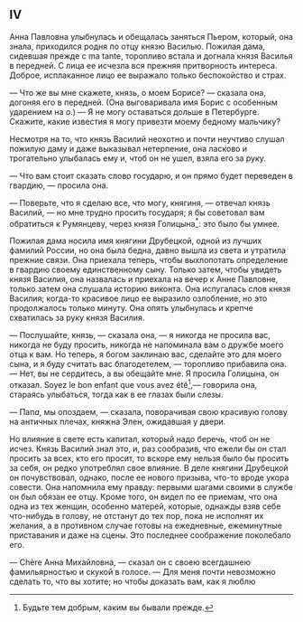 ## IV

Анна Павловна улыбнулась и обещалась заняться Пьером, который, она знала, приходился родня по отцу князю Василью. Пожилая дама, сидевшая прежде с ma tante, торопливо встала и догнала князя Василья в передней. С лица ее исчезла вся прежняя притворность интереса. Доброе, исплаканное лицо ее выражало только беспокойство и страх.

— Что же вы мне скажете, князь, о моем Борисе? — сказала она, догоняя его в передней. (Она выговаривала имя Борис с особенным ударением на *о*.) — Я не могу оставаться дольше в Петербурге. Скажите, какие известия я могу привезти моему бедному мальчику?

Несмотря на то, что князь Василий неохотно и почти неучтиво слушал пожилую даму и даже выказывал нетерпение, она ласково и трогательно улыбалась ему и, чтоб он не ушел, взяла его за руку.

— Что вам стоит сказать слово государю, и он прямо будет переведен в гвардию, — просила она.

— Поверьте, что я сделаю все, что могу, княгиня, — отвечал князь Василий, — но мне трудно просить государя; я бы советовал вам обратиться к Румянцеву, через князя Голицына[<sup>\*</sup>](#c_19): это было бы умнее.

Пожилая дама носила имя княгини Друбецкой, одной из лучших фамилий России, но она была бедна, давно вышла из света и утратила прежние связи. Она приехала теперь, чтобы выхлопотать определение в гвардию своему единственному сыну. Только затем, чтобы увидеть князя Василия, она назвалась и приехала на вечер к Анне Павловне, только затем она слушала историю виконта. Она испугалась слов князя Василия; когда-то красивое лицо ее выразило озлобление, но это продолжалось только минуту. Она опять улыбнулась и крепче схватилась за руку князя Василия.

— Послушайте, князь, — сказала она, — я никогда не просила вас, никогда не буду просить, никогда не напоминала вам о дружбе моего отца к вам. Но теперь, я богом заклинаю вас, сделайте это для моего сына, и я буду считать вас благодетелем, — торопливо прибавила она. — Нет, вы не сердитесь, а вы обещайте мне. Я просила Голицына, он отказал. Soyez le bon enfant que vous avez été[^58],— говорила она, стараясь улыбаться, тогда как в ее глазах были слезы.

— Пап*а*, мы опоздаем, — сказала, поворачивая свою красивую голову на античных плечах, княжна Элен, ожидавшая у двери.

Но влияние в свете есть капитал, который надо беречь, чтоб он не исчез. Князь Василий знал это, и, раз сообразив, что ежели бы он стал просить за всех, кто его просит, то вскоре ему нельзя было бы просить за себя, он редко употреблял свое влияние. В деле княгини Друбецкой он почувствовал, однако, после ее нового призыва, что-то вроде укора совести. Она напомнила ему правду: первыми шагами своими в службе он был обязан ее отцу. Кроме того, он видел по ее приемам, что она одна из тех женщин, особенно матерей, которые, однажды взяв себе что-нибудь в голову, не отстанут до тех пор, пока не исполнят их желания, а в противном случае готовы на ежедневные, ежеминутные приставания и даже на сцены. Это последнее соображение поколебало его.

— Chère Анна Михайловна, — сказал он с своею всегдашнею фамильярностью и скукой в голосе. — Для меня почти невозможно сделать то, что вы хотите; но чтобы доказать вам, как я люблю

[^58]: Будьте тем добрым, каким вы бывали прежде.